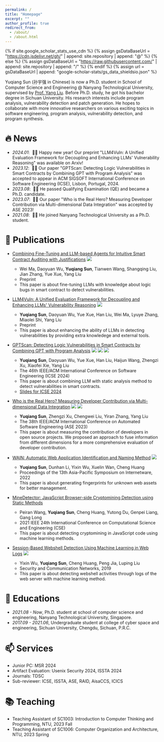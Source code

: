 ```yaml
---
permalink: /
title: "Homepage"
excerpt: ""
author_profile: true
redirect_from: 
  - /about/
  - /about.html
---
```


{% if site.google_scholar_stats_use_cdn %}
{% assign gsDataBaseUrl = "https://cdn.jsdelivr.net/gh/" | append: site.repository | append: "@" %}
{% else %}
{% assign gsDataBaseUrl = "https://raw.githubusercontent.com/" | append: site.repository | append: "/" %}
{% endif %}
{% assign url = gsDataBaseUrl | append: "google-scholar-stats/gs_data_shieldsio.json" %}

<span class='anchor' id='about-me'></span>

Yuqiang Sun (孙宇强 in Chinese) is now a Ph.D. student in School of Computer Science and Engineering @ Nanyang Technological University, supervised by [Prof. Yang Liu](https://personal.ntu.edu.sg/yangliu/).
Before Ph.D. study, he got his bachelor degree in Sichuan University.
His research interests include program analysis, vulnerability detection and patch generation.
He hopes to collaborate with more innovative researchers on various exciting topics in software engineering, program analysis, vulnerability detection, and program synthesis.

<!-- My research interest includes neural machine translation and computer vision. I have published more than 100 papers at the top international AI conferences with total <a href='https://scholar.google.com/citations?user=KAWDTzsAAAAJ'>google scholar citations <strong><span id='total_cit'>260000+</span></strong></a> (You can also use google scholar badge <a href='https://scholar.google.com/citations?user=KAWDTzsAAAAJ'><img src="https://img.shields.io/endpoint?url={{ url | url_encode }}&logo=Google%20Scholar&labelColor=f6f6f6&color=9cf&style=flat&label=citations"></a>). -->


# 🔥 News
- *2024.01*: &nbsp;🎉🎉 Happy new year! Our preprint "LLM4Vuln: A Unified Evaluation Framework for Decoupling and Enhancing LLMs' Vulnerability Reasoning" was available on Arxiv! 
- *2023.12*: &nbsp;🎉🎉 Our paper "GPTScan: Detecting Logic Vulnerabilities in Smart Contracts by Combining GPT with Program Analysis" was accepted to appear in ACM SIGSOFT International Conference on Software Engineering (ICSE), Lisbon, Portugal, 2024.
- *2023.08*: &nbsp;🎉🎉 He passed Qualifying Examination (QE) and became a Ph.D. candidate.
- *2023.07*: &nbsp;🎉🎉 Our paper "Who is the Real Hero? Measuring Developer Contribution via Multi-dimensional Data Integration" was accepted by ASE 2023! 
- *2021.08*: &nbsp;🎉🎉 He joined Nanyang Technological University as a Ph.D. student. 

# 📝 Publications 

<!-- <div class='paper-box'><div class='paper-box-image'><div><div class="badge">CVPR 2016</div><img src='images/500x300.png' alt="sym" width="100%"></div></div>
<div class='paper-box-text' markdown="1"> -->

<!-- </div>
</div> -->

- [Combining Fine-Tuning and LLM-based Agents for Intuitive Smart Contract Auditing with Justifications](https://arxiv.org/abs/2403.16073) 
[![](https://img.shields.io/badge/arXiv-2403.16073-B31B1B?style=flat-square)](https://arxiv.org/abs/2403.16073)
  - Wei Ma, Daoyuan Wu, **Yuqiang Sun**, Tianwen Wang, Shangqing Liu, Jian Zhang, Yue Xue, Yang Liu
  - Preprint <strong><span class='show_paper_citations' data='KAWDTzsAAAAJ:W7OEmFMy1HYC'></span></strong>
  - This paper is about fine-tuning LLMs with knowledge about logic bugs in smart contract to detect vulnerabilities.

- [LLM4Vuln: A Unified Evaluation Framework for Decoupling and Enhancing LLMs' Vulnerability Reasoning](https://arxiv.org/abs/2401.16185) 
[![](https://img.shields.io/badge/arXiv-2401.16185-B31B1B?style=flat-square)](https://arxiv.org/abs/2401.16185)
  - **Yuqiang Sun**, Daoyuan Wu, Yue Xue, Han Liu, Wei Ma, Lyuye Zhang, Miaolei Shi, Yang Liu
  - Preprint <strong><span class='show_paper_citations' data='KAWDTzsAAAAJ:zYLM7Y9cAGgC'></span></strong>
  - This paper is about enhancing the ability of LLMs in detecting vulnerabilities by providing extra knowledege and external tools. 

- [GPTScan: Detecting Logic Vulnerabilities in Smart Contracts by Combining GPT with Program Analysis](https://conf.researchr.org/details/icse-2024/icse-2024-research-track/114/GPTScan-Detecting-Logic-Vulnerabilities-in-Smart-Contracts-by-Combining-GPT-with-Pro)
![](https://img.shields.io/badge/CCF-A-red?style=flat-square) [![](https://img.shields.io/badge/ICSE-2024-blue?style=flat-square)]() [![](https://img.shields.io/badge/arXiv-2308.03314-B31B1B?style=flat-square)](https://arxiv.org/abs/2308.03314)
  - **Yuqiang Sun**, Daoyuan Wu, Yue Xue, Han Liu, Haijun Wang, Zhengzi Xu, Xiaofei Xie, Yang Liu
  - The 46th IEEE/ACM International Conference on Software Engineering (ICSE 2024) <strong><span class='show_paper_citations' data='KAWDTzsAAAAJ:Tyk-4Ss8FVUC,KAWDTzsAAAAJ:Y0pCki6q_DkC'></span></strong>
  - This paper is about combining LLM with static analysis method to detect vulnerabilities in smart contracts. 
  - [Slides for ICSE 2024](assets/pdf/GPTScanSlides.pdf)

- [Who is the Real Hero? Measuring Developer Contribution via Multi-dimensional Data Integration](https://ieeexplore.ieee.org/document/10298552/) 
![](https://img.shields.io/badge/CCF-A-red?style=flat-square) [![](https://img.shields.io/badge/ASE-2023-blue?style=flat-square)](https://ieeexplore.ieee.org/document/10298552/)
  - **Yuqiang Sun**, Zhengzi Xu, Chengwei Liu, Yiran Zhang, Yang Liu
  - The 38th IEEE/ACM International Conference on Automated Software Engineering (ASE 2023) <strong><span class='show_paper_citations' data='KAWDTzsAAAAJ:qjMakFHDy7sC'></span></strong>
  - This paper is about measuring the contribution of developers in open source projects. We proposed an approach to fuse information from different dimensions for a more comprehensive evaluation of developer contribution. 

- [WAIN: Automatic Web Application Identification and Naming Method](https://dl.acm.org/doi/abs/10.1145/3545258.3545271) 
![](https://img.shields.io/badge/CCF-C-green?style=flat-square)
  - **Yuqiang Sun**, Dunhan Li, Yixin Wu, Xuelin Wan, Cheng Huang
  - Proceedings of the 13th Asia-Pacific Symposium on Internetware, 2022 <strong><span class='show_paper_citations' data='KAWDTzsAAAAJ:2osOgNQ5qMEC'></span></strong>
  - This paper is about generating fingerprints for unknown web assets for better management.

- [MineDetector: JavaScript Browser-side Cryptomining Detection using Static Methods](https://ieeexplore.ieee.org/abstract/document/9724605/)
  - Peiran Wang, **Yuqiang Sun**, Cheng Huang, Yutong Du, Genpei Liang, Gang Long
  - 2021 IEEE 24th International Conference on Computational Science and Engineering (CSE) <strong><span class='show_paper_citations' data='KAWDTzsAAAAJ:d1gkVwhDpl0C'></span></strong>
  - This paper is about detecting cryptomining in JavaScript code using machine learning methods.

- [Session-Based Webshell Detection Using Machine Learning in Web Logs](https://www.hindawi.com/journals/scn/2019/3093809/)
![](https://img.shields.io/badge/CCF-C-green?style=flat-square)
  - Yixin Wu, **Yuqiang Sun**, Cheng Huang, Peng Jia, Luping Liu
  - Security and Communication Networks, 2019 <strong><span class='show_paper_citations' data='KAWDTzsAAAAJ:u5HHmVD_uO8C'></span></strong>
  - This paper is about detecting webshell activities through logs of the web server with machine learning method.

<!-- # 🎖 Honors and Awards
- *2021.10* Lorem ipsum dolor sit amet, consectetur adipiscing elit. Vivamus ornare aliquet ipsum, ac tempus justo dapibus sit amet. 
- *2021.09* Lorem ipsum dolor sit amet, consectetur adipiscing elit. Vivamus ornare aliquet ipsum, ac tempus justo dapibus sit amet.  -->

# 📖 Educations
- *2021.08 - Now*, Ph.D. student at school of computer science and engineering, Nanyang Technological University, Singapore.
- *2017.09 - 2021.06*, Undergraduate student at college of cyber space and engineering, Sichuan University, Chengdu, Sichuan, P.R.C. 

<!-- # 💬 Invited Talks
- *2021.06*, Lorem ipsum dolor sit amet, consectetur adipiscing elit. Vivamus ornare aliquet ipsum, ac tempus justo dapibus sit amet. 
- *2021.03*, Lorem ipsum dolor sit amet, consectetur adipiscing elit. Vivamus ornare aliquet ipsum, ac tempus justo dapibus sit amet.  \| [\[video\]](https://github.com/) -->

<!-- # 💻 Internships
- *2019.05 - 2020.02*, [Lorem](https://github.com/), China. -->

# 📫 Services

- Junior PC: MSR 2024
- Artifact Evaluation: Usenix Security 2024, ISSTA 2024
- Journals: TDSC
- Sub-reviewer: ICSE, ISSTA, ASE, RAID, AisaCCS, ICICS


# 📚 Teaching

- Teaching Assistant of SC1003: Introduction to Computer Thinking and Programming, NTU, 2023 Fall
- Teaching Assistant of SC1006: Computer Organization and Architecture, NTU, 2023 Spring
